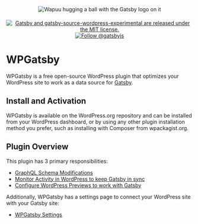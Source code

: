 <div align="center" style="margin-bottom: 20px;">
<img src="https://github.com/gatsbyjs/gatsby-source-wordpress-experimental/raw/master/docs/assets/gatsby-wapuus.png" alt="Wapuu hugging a ball with the Gatsby logo on it" />
</div>

<p align="center">
  <a href="https://github.com/gatsbyjs/wp-gatsby/blob/master/license.txt">
    <img src="https://img.shields.io/badge/license-GPLv3-blue.svg" alt="Gatsby and gatsby-source-wordpress-experimental are released under the MIT license." />
  </a>
  <a href="https://twitter.com/intent/follow?screen_name=gatsbyjs">
    <img src="https://img.shields.io/twitter/follow/gatsbyjs.svg?label=Follow%20@gatsbyjs" alt="Follow @gatsbyjs" />
  </a>
</p>

# WPGatsby

WPGatsby is a free open-source WordPress plugin that optimizes your WordPress site to work as a data 
source for [Gatsby](https://www.gatsbyjs.com/docs/how-to/sourcing-data/sourcing-from-wordpress).

## Install and Activation

WPGatsby is available on the WordPress.org repository and can be installed from your WordPress 
dashboard, or by using any other plugin installation method you prefer, such as installing with 
Composer from wpackagist.org.

## Plugin Overview

This plugin has 3 primary responsibilities: 

- [GraphQL Schema Modifications](./docs/schema-customization.md)
- [Monitor Activity in WordPress to keep Gatsby in sync](./docs/action-monitor.md)
- [Configure WordPress Previews to work with Gatsby](./docs/preview.md)

Additionally, WPGatsby has a settings page to connect your WordPress site with your Gatsby site: 

- [WPGatsby Settings](./docs/settings.md)


